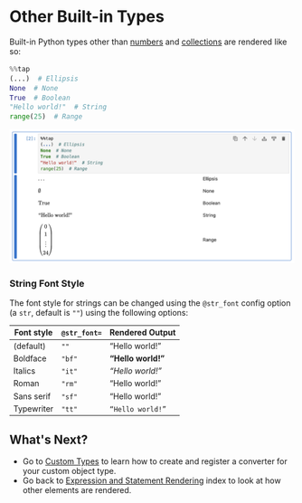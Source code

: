 # Other Built-in Types

Built-in Python types other than [numbers](numbers.md) and [collections](collections.md) are rendered like so:

```python
%%tap
(...)  # Ellipsis
None  # None
True  # Boolean
"Hello world!"  # String
range(25)  # Range
```

<picture>
    <source media="(prefers-color-scheme: dark)" srcset="../assets/rendering/builtins/other_builtins_dark.png">
    <source media="(prefers-color-scheme: light)" srcset="../assets/rendering/builtins/other_builtins.png">
    <img alt="Screenshot of other built-in types in Rubberize" src="../assets/rendering/builtins/other_builtins.png">
</picture>

### String Font Style

The font style for strings can be changed using the `@str_font` config option (a `str`, default is `""`) using the following options:

| Font style | `@str_font=` | Rendered Output           |
|------------|--------------|---------------------------|
| (default)  | `""`         | $\text{“Hello world!”}$   |
| Boldface   | `"bf"`       | $\textbf{“Hello world!”}$ |
| Italics    | `"it"`       | $\textit{“Hello world!”}$ |
| Roman      | `"rm"`       | $\textrm{“Hello world!”}$ |
| Sans serif | `"sf"`       | $\textsf{“Hello world!”}$ |
| Typewriter | `"tt"`       | $\texttt{“Hello world!”}$ |

## What's Next?

* Go to [Custom Types](custom_types.md) to learn how to create and register a converter for your custom object type.
* Go back to [Expression and Statement Rendering](index.md) index to look at how other elements are rendered.
